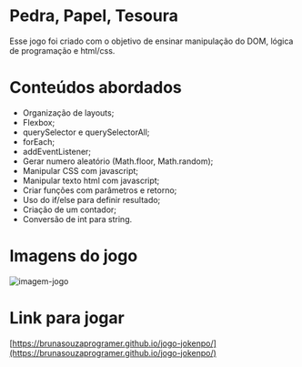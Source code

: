 # Pedra, Papel, Tesoura

Esse jogo foi criado com o objetivo de ensinar manipulação do DOM, lógica de programação e html/css.

# Conteúdos abordados

- Organização de layouts;
- Flexbox;
- querySelector e querySelectorAll;
- forEach;
- addEventListener;
- Gerar numero aleatório (Math.floor, Math.random);
- Manipular CSS com javascript;
- Manipular texto html com javascript;
- Criar funções com parâmetros e retorno;
- Uso do if/else para definir resultado;
- Criação de um contador;
- Conversão de int para string.

# Imagens do jogo

![imagem-jogo](img/imgJogo.jpg)

# Link para jogar

[https://brunasouzaprogramer.github.io/jogo-jokenpo/](https://brunasouzaprogramer.github.io/jogo-jokenpo/)
